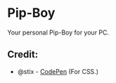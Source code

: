 # Pip-Boy
Your personal Pip-Boy for your PC.

## Credit:
* @stix - [CodePen](https://codepen.io/stix/) (For CSS.)
